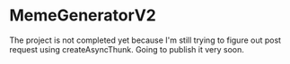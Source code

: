 # MemeGeneratorV2
The project is not completed yet because I'm still trying to figure out post request using createAsyncThunk. Going to publish it very soon.
